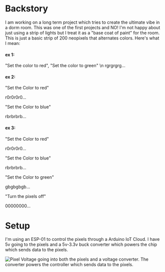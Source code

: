 # Backstory
I am working on a long term project which tries to create the ultimate vibe in a dorm room. This was one of the first projects and NO! I'm not happy about just using a strip of lights but I treat it as a "base coat of paint" for the room.
This is just a basic strip of 200 neopixels that alternates colors. Here's what I mean:
#### ex 1:
"Set the color to red", "Set the color to green" \n 
rgrgrgrg...

#### ex 2:
"Set the Color to red" 

r0r0r0r0...

"Set the Color to blue"

rbrbrbrb...

#### ex 3:
"Set the Color to red"

r0r0r0r0...

"Set the Color to blue"

rbrbrbrb...

"Set the Color to green"

gbgbgbgb...

"Turn the pixels off"

00000000...

# Setup
I'm using an ESP-01 to control the pixels through a Arduino IoT Cloud. I have 5v going to the pixels and a 5v-3.3v
buck converter which powers the chip which sends data to the pixels.

![Pixel Voltage going into both the pixels and a voltage converter. The converter powers the controller which sends data to the pixels.](https://github.com/gdegidy/coolRoom/blob/main/Images/GithubImages/BetterVoltageSetup.png)
